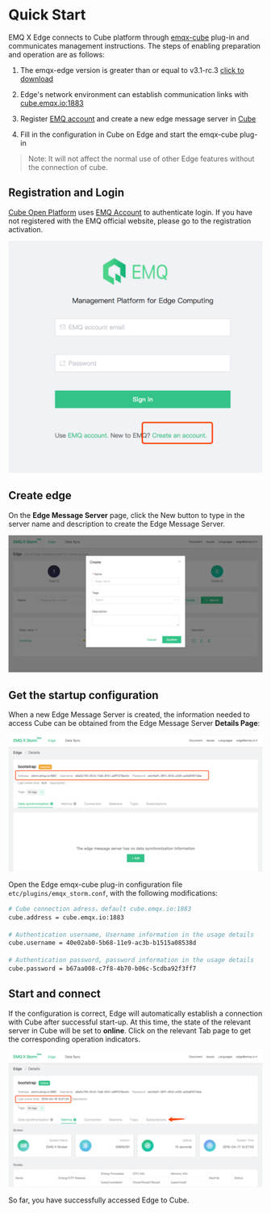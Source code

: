 # Quick Start

EMQ X Edge connects to Cube platform through  [emqx-cube](http://github.com/emqx/emqx-cube)  plug-in and communicates management instructions. The steps of enabling preparation and operation are as follows:

1. The emqx-edge version is greater than or equal to v3.1-rc.3 [click to download](https://www.emqx.io/downloads/emq/edge?OsType=Raspberry%20Pi#download)

2. Edge's network environment can establish communication links with [cube.emqx.io:1883](cube.emqx.io:1883)

3. Register [EMQ account](https://www.emqx.io/account?Tab=register) and create a new edge message server in [Cube](https://cube.emqx.io)

4. Fill in the configuration in Cube on Edge and start the emqx-cube plug-in

> Note: It will not affect the normal use of other Edge features without the connection of cube.


## Registration and Login



[Cube Open Platform](https://cube.emqx.io) uses [EMQ Account](https://www.emqx.io/account?Tab=register) to authenticate login. If you have not registered with the EMQ official website, please go to the registration activation.

<img src="../_assets/image-20190418174950438.png" class= "medium-size">






## Create edge



On the **Edge Message Server** page, click the New button to type in the server name and description to create the Edge Message Server.

![image-20190418180127980](../_assets/image-20190418180127980.png)





## Get the startup configuration



When a new Edge Message Server is created, the information needed to access Cube can be obtained from the Edge Message Server **Details Page**:

![image-20190418180541116](../_assets/image-20190418180541116.png)



Open the Edge emqx-cube plug-in configuration file `etc/plugins/emqx_storm.conf`, with the following modifications:

```bash
# Cube connection adress，default cube.emqx.io:1883
cube.address = cube.emqx.io:1883

# Authentication username, Username information in the usage details
cube.username = 40e02ab0-5b68-11e9-ac3b-b1515a08538d

# Authentication password, password information in the usage details
cube.password = b67aa008-c7f8-4b70-b06c-5cdba92f3ff7
```



## Start and connect



If the configuration is correct, Edge will automatically establish a connection with Cube after successful start-up. At this time, the state of the relevant server in Cube will be set to **online**. Click on the relevant Tab page to get the corresponding operation indicators.



![image-20190418180815672](../_assets/image-20190418180815672.png)





So far, you have successfully accessed Edge to Cube.




